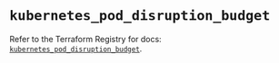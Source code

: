 # `kubernetes_pod_disruption_budget`

Refer to the Terraform Registry for docs: [`kubernetes_pod_disruption_budget`](https://registry.terraform.io/providers/hashicorp/kubernetes/2.28.1/docs/resources/pod_disruption_budget).
